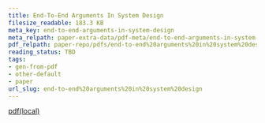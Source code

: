 ```yaml
---
title: End-To-End Arguments In System Design
filesize_readable: 183.3 KB
meta_key: end-to-end-arguments-in-system-design
meta_relpath: paper-extra-data/pdf-meta/end-to-end-arguments-in-system-design.yaml
pdf_relpath: paper-repo/pdfs/end-to-end%20arguments%20in%20system%20design.pdf
reading_status: TBD
tags:
- gen-from-pdf
- other-default
- paper
url_slug: end-to-end%20arguments%20in%20system%20design
---
```


[pdf(local)](../../paper-repo/pdfs/end-to-end%20arguments%20in%20system%20design.pdf)
